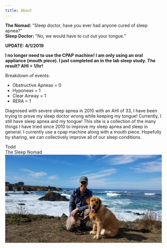 ```yaml
---
title: About
---
```


**The Nomad:** "Sleep doctor, have you ever had anyone cured of sleep apnea?"<br>
**Sleep Doctor:** "No, we would have to cut out your tongue."

**UPDATE: 4/1/2019**

**I no longer need to use the CPAP machine! I am only using an oral appliance (mouth piece). I just completed an in the lab sleep study. The result? AHI = 1/hr!**

Breakdown of events:

- Obstructive Apneas = 0
- Hyponeas = 1
- Clear Airway = 1
- RERA = 1

Diagnosed with severe sleep apnea in 2010 with an AHI of 33, I have been trying to prove my sleep doctor wrong while keeping my tongue! Currently, I still have sleep apnea and my tongue! This site is a collection of the many things I have tried since 2010 to improve my sleep apnea and sleep in general. I currently use a cpap machine along with a mouth piece. Hopefully by sharing, we can collectively improve all of our sleep conditions.

Todd 
<br>
The Sleep Nomad
![The sleep nomad](./me1.jpg)
